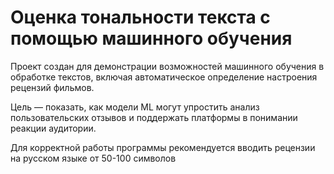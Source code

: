 # Оценка тональности текста с помощью машинного обучения
Проект создан для демонстрации возможностей машинного обучения в обработке текстов, включая автоматическое определение настроения рецензий фильмов. 

Цель — показать, как модели ML могут упростить анализ пользовательских отзывов и поддержать платформы в понимании реакции аудитории.

Для корректной работы программы рекомендуется вводить рецензии на русском языке от 50-100 символов
